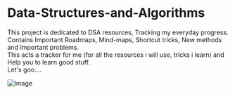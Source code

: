 # Data-Structures-and-Algorithms
This project is dedicated to DSA resources, Tracking my everyday progress.  
Contains Important Roadmaps, Mind-maps, Shortcut tricks, New methods and Important problems.  
This acts a tracker for me (for all the resources i will use, tricks i learn) and Help you to learn good stuff.  
Let's goo....

![Image](https://github.com/user-attachments/assets/d5e062d2-180d-4caf-a103-4c52d9d99eaa)
